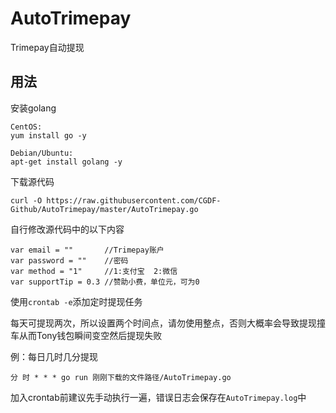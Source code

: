 # AutoTrimepay
Trimepay自动提现

## 用法

安装golang
```
CentOS:
yum install go -y

Debian/Ubuntu:
apt-get install golang -y
```

下载源代码
```
curl -O https://raw.githubusercontent.com/CGDF-Github/AutoTrimepay/master/AutoTrimepay.go
```

自行修改源代码中的以下内容
```
var email = ""       //Trimepay账户
var password = ""    //密码
var method = "1"     //1:支付宝  2:微信
var supportTip = 0.3 //赞助小费，单位元，可为0
```

使用`crontab -e`添加定时提现任务

每天可提现两次，所以设置两个时间点，请勿使用整点，否则大概率会导致提现撞车从而Tony钱包瞬间变空然后提现失败

例：每日几时几分提现
```
分 时 * * * go run 刚刚下载的文件路径/AutoTrimepay.go
```

加入crontab前建议先手动执行一遍，错误日志会保存在`AutoTrimepay.log`中
